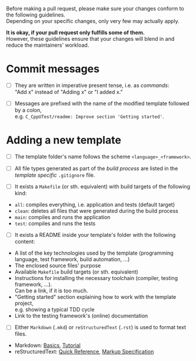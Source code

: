 Before making a pull request, please make sure your changes conform to the following guidelines.  
Depending on your specific changes, only very few may actually apply.

**It is okay, if your pull request only fulfills some of them.**  
However, these guidelines ensure that your changes will blend in and reduce the maintainers' workload.


# Commit messages

- [ ] They are written in imperative present tense, i.e. as *commands*:  
  "Add x" instead of "Adding x" or "I added x."
- [ ] Messages are prefixed with the name of the modified template followed by a colon,  
  e.g. `C_CppUTest/readme: Improve section 'Getting started'`.


# Adding a new template

- [ ] The template folder's name follows the scheme `<language>_<framework>`.

- [ ] All file types generated as part of the *build process* are listed in the *template specific* `.gitignore` file.

- [ ] It exists a `Makefile` (or sth. equivalent) with build targets of the following kind:
 - `all`: compiles everything, i.e. application and tests (default target)
 - `clean`: deletes all files that were generated during the build process
 - `main`: compiles and runs the application
 - `test`: compiles and runs the tests

- [ ] It exists a README inside your template's folder with the following content:
 - A list of the key technologies used by the template (programming language, test framework, build automation, ...)
 - The enclosed source files' purpose
 - Available `Makefile` build targets (or sth. equivalent)
 - Instructions for installing the necessary toolchain (compiler, testing framework, ...).  
   Can be a link, if it is too much.
 - "Getting started" section explaining how to work with the template project,  
   e.g. showing a typical TDD cycle
 - Link to the testing framework's (online) documentation

- [ ] Either `Markdown`  (`.mkd`) or `reStructuredText` (`.rst`) is used to format text files.
 - Markdown: [Basics](https://help.github.com/articles/basic-writing-and-formatting-syntax/),
   [Tutorial](http://www.markdowntutorial.com/)
 - reStructuredText: [Quick Reference](http://docutils.sourceforge.net/docs/user/rst/quickref.html),
   [Markup Specification](http://docutils.sourceforge.net/docs/ref/rst/restructuredtext.html)
